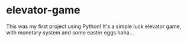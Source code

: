# elevator-game
This was my first project using Python! It's a simple luck elevator game, with monetary system and some easter eggs haha...
